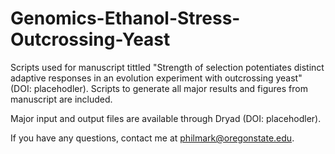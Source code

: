 # Genomics-Ethanol-Stress-Outcrossing-Yeast

Scripts  used for manuscript tittled "Strength of selection potentiates distinct adaptive responses in an evolution experiment with outcrossing yeast" (DOI: placehodler). Scripts to generate all major results and figures from manuscript are included. 

Major input and output files are available through Dryad (DOI: placehodler). 

If you have any questions, contact me at philmark@oregonstate.edu.
